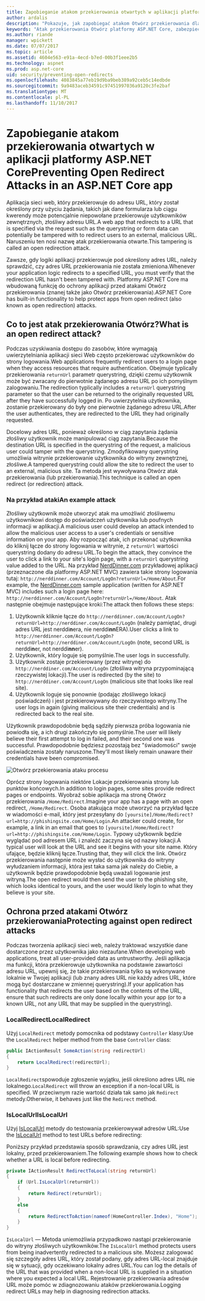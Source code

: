 ```yaml
---
title: Zapobieganie atakom przekierowania otwartych w aplikacji platformy ASP.NET Core | Dokumentacja firmy Microsoft
author: ardalis
description: "Pokazuje, jak zapobiegać atakom Otwórz przekierowania dla aplikacji platformy ASP.NET Core"
keywords: "Atak przekierowania Otwórz platformy ASP.NET Core, zabezpieczeń,"
ms.author: riande
manager: wpickett
ms.date: 07/07/2017
ms.topic: article
ms.assetid: 4604e563-e91a-4ecd-b7ed-00b3f1eee2b5
ms.technology: aspnet
ms.prod: asp.net-core
uid: security/preventing-open-redirects
ms.openlocfilehash: 4083845a77eb19d9ba9beb389a92ceb5c14edbde
ms.sourcegitcommit: 9a9483aceb34591c97451997036a9120c3fe2baf
ms.translationtype: MT
ms.contentlocale: pl-PL
ms.lasthandoff: 11/10/2017
---
```

# <a name="preventing-open-redirect-attacks-in-an-aspnet-core-app"></a><span data-ttu-id="1ff56-104">Zapobieganie atakom przekierowania otwartych w aplikacji platformy ASP.NET Core</span><span class="sxs-lookup"><span data-stu-id="1ff56-104">Preventing Open Redirect Attacks in an ASP.NET Core app</span></span>

<span data-ttu-id="1ff56-105">Aplikacja sieci web, który przekierowuje do adresu URL, który został określony przy użyciu żądania, takich jak dane formularza lub ciągu kwerendy może potencjalnie niepowołane przekierowuje użytkowników zewnętrznych, złośliwy adresu URL.</span><span class="sxs-lookup"><span data-stu-id="1ff56-105">A web app that redirects to a URL that is specified via the request such as the querystring or form data can potentially be tampered with to redirect users to an external, malicious URL.</span></span> <span data-ttu-id="1ff56-106">Naruszeniu ten nosi nazwę atak przekierowania otwarte.</span><span class="sxs-lookup"><span data-stu-id="1ff56-106">This tampering is called an open redirection attack.</span></span>

<span data-ttu-id="1ff56-107">Zawsze, gdy logiki aplikacji przekierowuje pod określony adres URL, należy sprawdzić, czy adres URL przekierowania nie została zmieniona.</span><span class="sxs-lookup"><span data-stu-id="1ff56-107">Whenever your application logic redirects to a specified URL, you must verify that the redirection URL hasn't been tampered with.</span></span> <span data-ttu-id="1ff56-108">Platformy ASP.NET Core ma wbudowaną funkcję do ochrony aplikacji przed atakami Otwórz przekierowania (znanej także jako Otwórz przekierowania).</span><span class="sxs-lookup"><span data-stu-id="1ff56-108">ASP.NET Core has built-in functionality to help protect apps from open redirect (also known as open redirection) attacks.</span></span>

## <a name="what-is-an-open-redirect-attack"></a><span data-ttu-id="1ff56-109">Co to jest atak przekierowania Otwórz?</span><span class="sxs-lookup"><span data-stu-id="1ff56-109">What is an open redirect attack?</span></span>

<span data-ttu-id="1ff56-110">Podczas uzyskiwania dostępu do zasobów, które wymagają uwierzytelniania aplikacji sieci Web często przekierować użytkowników do strony logowania.</span><span class="sxs-lookup"><span data-stu-id="1ff56-110">Web applications frequently redirect users to a login page when they access resources that require authentication.</span></span> <span data-ttu-id="1ff56-111">Obejmuje typlically przekierowania `returnUrl` parametr querystring, dzięki czemu użytkownik może być zwracany do pierwotnie żądanego adresu URL po ich pomyślnym zalogowaniu.</span><span class="sxs-lookup"><span data-stu-id="1ff56-111">The redirection typlically includes a `returnUrl` querystring parameter so that the user can be returned to the originally requested URL after they have successfully logged in.</span></span> <span data-ttu-id="1ff56-112">Po uwierzytelnia użytkownika, zostanie przekierowany do były one pierwotnie żądanego adresu URL.</span><span class="sxs-lookup"><span data-stu-id="1ff56-112">After the user authenticates, they are redirected to the URL they had originally requested.</span></span>

<span data-ttu-id="1ff56-113">Docelowy adres URL, ponieważ określono w ciąg zapytania żądania złośliwy użytkownik może manipulować ciąg zapytania.</span><span class="sxs-lookup"><span data-stu-id="1ff56-113">Because the destination URL is specified in the querystring of the request, a malicious user could tamper with the querystring.</span></span> <span data-ttu-id="1ff56-114">Zmodyfikowany querystring umożliwia witrynie przekierowanie użytkownika do witryny zewnętrznej, złośliwe.</span><span class="sxs-lookup"><span data-stu-id="1ff56-114">A tampered querystring could allow the site to redirect the user to an external, malicious site.</span></span> <span data-ttu-id="1ff56-115">Ta metoda jest wywoływana Otwórz atak przekierowania (lub przekierowania).</span><span class="sxs-lookup"><span data-stu-id="1ff56-115">This technique is called an open redirect (or redirection) attack.</span></span>

### <a name="an-example-attack"></a><span data-ttu-id="1ff56-116">Na przykład ataki</span><span class="sxs-lookup"><span data-stu-id="1ff56-116">An example attack</span></span>

<span data-ttu-id="1ff56-117">Złośliwy użytkownik może utworzyć atak ma umożliwić złośliwemu użytkownikowi dostęp do poświadczeń użytkownika lub poufnych informacji w aplikacji.</span><span class="sxs-lookup"><span data-stu-id="1ff56-117">A malicious user could develop an attack intended to allow the malicious user access to a user's credentials or sensitive information on your app.</span></span> <span data-ttu-id="1ff56-118">Aby rozpocząć atak, ich przekonać użytkownika do kliknij łącze do strony logowania w witrynie, z `returnUrl` wartości querystring dodany do adresu URL.</span><span class="sxs-lookup"><span data-stu-id="1ff56-118">To begin the attack, they convince the user to click a link to your site's login page, with a `returnUrl` querystring value added to the URL.</span></span> <span data-ttu-id="1ff56-119">Na przykład [NerdDinner.com](http://nerddinner.com) przykładowej aplikacji (przeznaczone dla platformy ASP.NET MVC) zawiera takie strony logowania tutaj: ``http://nerddinner.com/Account/LogOn?returnUrl=/Home/About``.</span><span class="sxs-lookup"><span data-stu-id="1ff56-119">For example, the [NerdDinner.com](http://nerddinner.com) sample application (written for ASP.NET MVC) includes such a login page here: ``http://nerddinner.com/Account/LogOn?returnUrl=/Home/About``.</span></span> <span data-ttu-id="1ff56-120">Atak następnie obejmuje następujące kroki:</span><span class="sxs-lookup"><span data-stu-id="1ff56-120">The attack then follows these steps:</span></span>

1. <span data-ttu-id="1ff56-121">Użytkownik kliknie łącze do ``http://nerddinner.com/Account/LogOn?returnUrl=http://nerddiner.com/Account/LogOn`` (należy pamiętać, drugi adres URL jest nerddi**n**era, nie nerddi**nn**ERA).</span><span class="sxs-lookup"><span data-stu-id="1ff56-121">User clicks a link to ``http://nerddinner.com/Account/LogOn?returnUrl=http://nerddiner.com/Account/LogOn`` (note, second URL is nerddi**n**er, not nerddi**nn**er).</span></span>
2. <span data-ttu-id="1ff56-122">Użytkownik, który loguje się pomyślnie.</span><span class="sxs-lookup"><span data-stu-id="1ff56-122">The user logs in successfully.</span></span>
3. <span data-ttu-id="1ff56-123">Użytkownik zostaje przekierowany (przez witrynę) do ``http://nerddiner.com/Account/LogOn`` (złośliwa witryna przypominającą rzeczywistej lokacji).</span><span class="sxs-lookup"><span data-stu-id="1ff56-123">The user is redirected (by the site) to ``http://nerddiner.com/Account/LogOn`` (malicious site that looks like real site).</span></span>
4. <span data-ttu-id="1ff56-124">Użytkownik loguje się ponownie (podając złośliwego lokacji poświadczeń) i jest przekierowywany do rzeczywistego witryny.</span><span class="sxs-lookup"><span data-stu-id="1ff56-124">The user logs in again (giving malicious site their credentials) and is redirected back to the real site.</span></span>

<span data-ttu-id="1ff56-125">Użytkownik prawdopodobnie będą sądziły pierwsza próba logowania nie powiodła się, a ich drugi zakończyło się pomyślnie.</span><span class="sxs-lookup"><span data-stu-id="1ff56-125">The user will likely believe their first attempt to log in failed, and their second one was successful.</span></span> <span data-ttu-id="1ff56-126">Prawdopodobnie będziesz pozostają bez "świadomości" swoje poświadczenia zostały naruszone.</span><span class="sxs-lookup"><span data-stu-id="1ff56-126">They'll most likely remain unaware their credentials have been compromised.</span></span>

![Otwórz przekierowania ataku procesu](preventing-open-redirects/_static/open-redirection-attack-process.png)

<span data-ttu-id="1ff56-128">Oprócz strony logowania niektóre Lokacje przekierowania strony lub punktów końcowych.</span><span class="sxs-lookup"><span data-stu-id="1ff56-128">In addition to login pages, some sites provide redirect pages or endpoints.</span></span> <span data-ttu-id="1ff56-129">Wyobraź sobie aplikacja ma stronę Otwórz przekierowania ``/Home/Redirect``.</span><span class="sxs-lookup"><span data-stu-id="1ff56-129">Imagine your app has a page with an open redirect, ``/Home/Redirect``.</span></span> <span data-ttu-id="1ff56-130">Osoba atakująca może utworzyć na przykład łącze w wiadomości e-mail, który jest przesyłany do ``[yoursite]/Home/Redirect?url=http://phishingsite.com/Home/Login``.</span><span class="sxs-lookup"><span data-stu-id="1ff56-130">An attacker could create, for example, a link in an email that goes to ``[yoursite]/Home/Redirect?url=http://phishingsite.com/Home/Login``.</span></span> <span data-ttu-id="1ff56-131">Typowy użytkownik będzie wyglądać pod adresem URL i znaleźć zaczyna się od nazwy lokacji.</span><span class="sxs-lookup"><span data-stu-id="1ff56-131">A typical user will look at the URL and see it begins with your site name.</span></span> <span data-ttu-id="1ff56-132">Który ufające, będzie kliknij łącze.</span><span class="sxs-lookup"><span data-stu-id="1ff56-132">Trusting that, they will click the link.</span></span> <span data-ttu-id="1ff56-133">Otwórz przekierowania następnie może wysłać do użytkownika do witryny wyłudzaniem informacji, która jest taka sama jak należy do Ciebie, a użytkownik będzie prawdopodobnie będą uważali logowanie jest witryną.</span><span class="sxs-lookup"><span data-stu-id="1ff56-133">The open redirect would then send the user to the phishing site, which looks identical to yours, and the user would likely login to what they believe is your site.</span></span>

## <a name="protecting-against-open-redirect-attacks"></a><span data-ttu-id="1ff56-134">Ochrona przed atakami Otwórz przekierowania</span><span class="sxs-lookup"><span data-stu-id="1ff56-134">Protecting against open redirect attacks</span></span>

<span data-ttu-id="1ff56-135">Podczas tworzenia aplikacji sieci web, należy traktować wszystkie dane dostarczone przez użytkownika jako niezaufane.</span><span class="sxs-lookup"><span data-stu-id="1ff56-135">When developing web applications, treat all user-provided data as untrustworthy.</span></span> <span data-ttu-id="1ff56-136">Jeśli aplikacja ma funkcji, która przekierowuje użytkownika na podstawie zawartości adresu URL, upewnij się, że takie przekierowania tylko są wykonywane lokalnie w Twojej aplikacji (lub znany adres URL nie każdy adres URL, które mogą być dostarczane w zmiennej querystring).</span><span class="sxs-lookup"><span data-stu-id="1ff56-136">If your application has functionality that redirects the user based on the contents of the URL,  ensure that such redirects are only done locally within your app (or to a known URL, not any URL that may be supplied in the querystring).</span></span>

### <a name="localredirect"></a><span data-ttu-id="1ff56-137">LocalRedirect</span><span class="sxs-lookup"><span data-stu-id="1ff56-137">LocalRedirect</span></span>

<span data-ttu-id="1ff56-138">Użyj ``LocalRedirect`` metody pomocnika od podstawy `Controller` klasy:</span><span class="sxs-lookup"><span data-stu-id="1ff56-138">Use the ``LocalRedirect`` helper method from the base `Controller` class:</span></span>

```csharp
public IActionResult SomeAction(string redirectUrl)
{
    return LocalRedirect(redirectUrl);
}
```

<span data-ttu-id="1ff56-139">``LocalRedirect``spowoduje zgłoszenie wyjątku, jeśli określono adres URL nie lokalnego.</span><span class="sxs-lookup"><span data-stu-id="1ff56-139">``LocalRedirect`` will throw an exception if a non-local URL is specified.</span></span> <span data-ttu-id="1ff56-140">W przeciwnym razie wartość działa tak samo jak ``Redirect`` metody.</span><span class="sxs-lookup"><span data-stu-id="1ff56-140">Otherwise, it behaves just like the ``Redirect`` method.</span></span>

### <a name="islocalurl"></a><span data-ttu-id="1ff56-141">IsLocalUrl</span><span class="sxs-lookup"><span data-stu-id="1ff56-141">IsLocalUrl</span></span>

<span data-ttu-id="1ff56-142">Użyj [IsLocalUrl](https://docs.microsoft.com/aspnet/core/api/microsoft.aspnetcore.mvc.iurlhelper#Microsoft_AspNetCore_Mvc_IUrlHelper_IsLocalUrl_System_String_) metody do testowania przekierowywał adresów URL:</span><span class="sxs-lookup"><span data-stu-id="1ff56-142">Use the [IsLocalUrl](https://docs.microsoft.com/aspnet/core/api/microsoft.aspnetcore.mvc.iurlhelper#Microsoft_AspNetCore_Mvc_IUrlHelper_IsLocalUrl_System_String_) method to test URLs before redirecting:</span></span>

<span data-ttu-id="1ff56-143">Poniższy przykład przedstawia sposób sprawdzania, czy adres URL jest lokalny, przed przekierowaniem.</span><span class="sxs-lookup"><span data-stu-id="1ff56-143">The following example shows how to check whether a URL is local before redirecting.</span></span>

```csharp
private IActionResult RedirectToLocal(string returnUrl)
{
    if (Url.IsLocalUrl(returnUrl))
    {
        return Redirect(returnUrl);
    }
    else
    {
        return RedirectToAction(nameof(HomeController.Index), "Home");
    }
}
```

<span data-ttu-id="1ff56-144">`IsLocalUrl` — Metoda uniemożliwia przypadkowo nastąpi przekierowanie do witryny złośliwych użytkowników.</span><span class="sxs-lookup"><span data-stu-id="1ff56-144">The `IsLocalUrl` method protects users from being inadvertently redirected to a malicious site.</span></span> <span data-ttu-id="1ff56-145">Możesz zalogować się szczegóły adres URL, który został podany, gdy adres URL-local znajduje się w sytuacji, gdy oczekiwano lokalny adres URL.</span><span class="sxs-lookup"><span data-stu-id="1ff56-145">You can log the details of the URL that was provided when a non-local URL is supplied in a situation where you expected a local URL.</span></span> <span data-ttu-id="1ff56-146">Rejestrowanie przekierowania adresów URL może pomóc w zdiagnozowaniu ataków przekierowania.</span><span class="sxs-lookup"><span data-stu-id="1ff56-146">Logging redirect URLs may help in diagnosing redirection attacks.</span></span>
